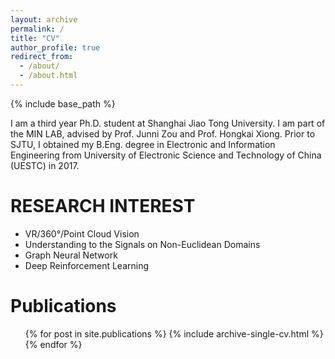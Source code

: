 ```yaml
---
layout: archive
permalink: /
title: "CV"
author_profile: true
redirect_from: 
  - /about/
  - /about.html
---
```


{% include base_path %}


I am a third year Ph.D. student at Shanghai Jiao Tong University. I am part of the MIN LAB, advised by
Prof. Junni Zou and Prof. Hongkai Xiong. 
Prior to SJTU, I obtained my B.Eng. degree in Electronic and Information Engineering from University of Electronic Science and Technology of China (UESTC) in 2017.


RESEARCH INTEREST
======
* VR/360°/Point Cloud Vision
* Understanding to the Signals on Non-Euclidean Domains
* Graph Neural Network
* Deep Reinforcement Learning


Publications
======
  <ul>{% for post in site.publications %}
    {% include archive-single-cv.html %}
  {% endfor %}</ul>
  



